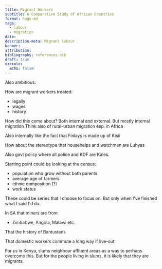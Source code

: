 ```yaml
---
title: Migrant Workers
subtitle: A Comparative Study of African Countries
format: hugo-md
tags:
  - labour
  - migration
date: 
description-meta: Migrant labour
banner: 
attribution: 
bibliography: references.bib
draft: true
execute:
  echo: false
---
```


Also ambitious: 

How are migrant workers treated:
 - legally
 - wages
 - history


How did this come about?
Both internal and external.
But mostly internal migration
Think also of rural-urban migration esp. in Africa

Also internally like the fact that Finlays is made up of Kisii

How about the stereotype that househelps and watchmen are Luhyas

Also govt policy where all police and KDF are Kales.

Starting point could be looking at the census:
 - population who grow without both parents
 - average age of farmers
 - ethnic composition (?)
 - work status

These could be series that I choose to focus on.
But only when I've finished what I said I'd do.

In SA that miners are from:
- Zimbabwe, Angola, Malawi etc.

That the history of Bantustans

That domestic workers commute a long way if live-out

For us in Kenya, slums neighbour affluent areas as a way to perhaps overcome this. But for the people living in slums, it is likely that they are migrants.
